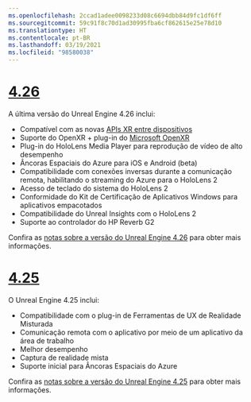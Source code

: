 ```yaml
---
ms.openlocfilehash: 2ccad1adee0098233d08c6694dbb84d9fc1df6ff
ms.sourcegitcommit: 59c91f8c70d1ad30995fba6cf862615e25e78d10
ms.translationtype: HT
ms.contentlocale: pt-BR
ms.lasthandoff: 03/19/2021
ms.locfileid: "98580038"
---
```

# <a name="426"></a>[4.26](#tab/ue426)

A última versão do Unreal Engine 4.26 inclui:
* Compatível com as novas [APIs XR entre dispositivos](../unreal-porting.md)
* Suporte do OpenXR + plug-in do [Microsoft OpenXR](https://github.com/microsoft/Microsoft-OpenXR-Unreal) 
* Plug-in do HoloLens Media Player para reprodução de vídeo de alto desempenho
* Âncoras Espaciais do Azure para iOS e Android (beta)
* Compatibilidade com conexões inversas durante a comunicação remota, habilitando o streaming do Azure para o HoloLens 2
* Acesso de teclado do sistema do HoloLens 2
* Conformidade do Kit de Certificação de Aplicativos Windows para aplicativos empacotados
* Compatibilidade do Unreal Insights com o HoloLens 2
* Suporte ao controlador do HP Reverb G2

Confira as <a href="https://docs.unrealengine.com/Support/Builds/ReleaseNotes/4_26/index.html" target="_blank" title="notas sobre a versão do Unreal Engine 4.26">notas sobre a versão do Unreal Engine 4.26</a> para obter mais informações. 


# <a name="425"></a>[4.25](#tab/ue425)

O Unreal Engine 4.25 inclui:
* Compatibilidade com o plug-in de Ferramentas de UX de Realidade Misturada
* Comunicação remota com o aplicativo por meio de um aplicativo da área de trabalho
* Melhor desempenho
* Captura de realidade mista
* Suporte inicial para Âncoras Espaciais do Azure

Confira as <a href="https://docs.unrealengine.com/Support/Builds/ReleaseNotes/4_25/index.html" target="_blank" title="notas sobre a versão do Unreal Engine 4.25">notas sobre a versão do Unreal Engine 4.25</a> para obter mais informações.